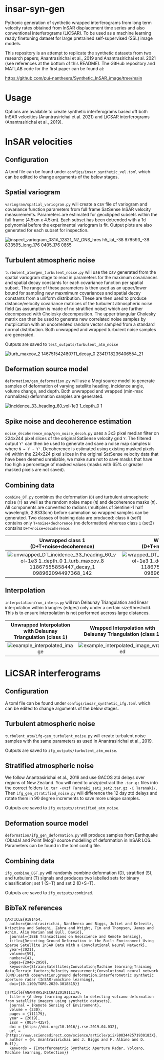 # insar-syn-gen
Pythonic generation of synthetic wrapped interferograms from long term velocity rates obtained from InSAR displacement time series and also conventional interferograms (LiCSAR). To be used as a machine learning ready finetuning dataset for large pretrained self-supervised (SSL) image models.

This repository is an attempt to replicate the synthetic datasets from two research papers; Anantrasirichai et al., 2019 and Anantrasirichai et al. 2021 (see references at the bottom of this README). The GitHub repository and MATLAB code for the first paper can be found at:

https://github.com/pui-nantheera/Synthetic_InSAR_image/tree/main

# Usage

Options are available to create synthetic interferograms based off both InSAR velocities (Anantrasirichai et al. 2021) and LiCSAR interferograms (Anantrasirichai et al., 2019).

# InSAR velocities

## Configuration

A toml file can be found under `configs/insar_synthetic_vel.toml` which can be edited to change arguments of the below stages.

## Spatial variogram

`variogram/spatial_variogram.py` will create a csv file of variogram and covariance function parameters from full frame SatSense InSAR velocity measurements. Parameters are estimated for geoclipped subsets within the full frame (4.5km x 4.5km). Each subset has been detrended with a 1d polynomial before the experimental variogram is fit. Output plots are also generated for each subset for inspection.

![inspect_variogram_081A_12821_NZ_GNS_hres h5_lat_-38 878593_-38 833595_long_176 0405_176 0855](https://github.com/user-attachments/assets/976cffd8-c634-46d7-82c5-23cac41a38bd)

## Turbulent atmospheric noise

`turbulent_atm/gen_turbulent_noise.py` will use the csv generated from the spatial variogram stage to read in parameters for the maximum covariances and spatial decay constants for each covariance function per spatial subset. The range of these parameters is then used as an upper/lower bound for sampling new maxmimum covariances and spatial decay constants from a uniform distribution. These are then used to produce distance/velocity covariance matrices of the turbulent atmospheric noise field (as assumption is made of no stratified noise) which are further decomposed with Cholesky decomposition. The upper triangular Cholesky matrix can then be used to generate new correlated noise samples by mutplication with an uncorrelated random vector sampled from a standard normal distribution. Both unwrapped and wrapped turbulent noise samples are generated.

Outputs are saved to `test_outputs/turbulent_atm_noise`

![turb_maxcov_2 146751542480711_decay_0 2341718236406554_21](https://github.com/user-attachments/assets/959255eb-06ce-4c20-a335-01cef17e5d81)

## Deformation source model

`deformation/gen_deformation.py` will use a Mogi source model to generate samples of deformation of varying satellite heading, incidence angle, volume change, and depth. Both unwrapped and wrapped (min-max normalized) deformation samples are generated.

![incidence_33_heading_60_vol-1e3 1_depth_0 1](https://github.com/user-attachments/assets/4ac8de2f-7bb3-4812-9716-6f17d7e7d490)

## Spike noise and decoherence estimation

`noise_decoherence_map/gen_noise_decoh.py` uses a 3x3 pixel median filter on 224x244 pixel slices of the original SatSense velocity grid `Y`. The filtered output `Y'` can then be used to generate and save a noise map samples `N` where `N = Y - Y'`. Decoherence is estimated using existing masked pixels (`M`) within the 224x224 pixel slices in the original SatSense velocity data that have been deemed unreliable, we make sure not to save masks that have too high a percentage of masked values (masks with 65% or greater masked pixels are not saved).

## Combining data

`combine_DT.py` combines the deformation (`D`) and turbulent atmospheric noise (`T`) as well as the random noise maps (`N`) and decoherence masks (`M`). All components are converted to radians (multiples of Sentinel-1 half wavelength, 2.8333cm) before summation so wrapped samples can be generated. Two classes of training data are produced: class `0` (set1) contains only `T+noise+dechorence` (no deformation) whereas class `1` (set2) contains `D+T+noise+decoherence`.

Unwrapped class 1 (D+T+noise+decoherence)             |  Wrapped class 1 (D+T+noise+decoherence)
:-------------------------:|:-------------------------:
![unwrapped_DT_incidence_33_heading_60_vol-1e3 1_depth_0 1_turb_maxcov_8 11867555858447_decay_1 098962094497368_142](https://github.com/user-attachments/assets/ff57881c-e3f1-443a-b971-7d9de85d7117) | ![wrapped_DT_incidence_33_heading_60_vol-1e3 1_depth_0 1_turb_maxcov_8 11867555858447_decay_1 098962094497368_142](https://github.com/user-attachments/assets/0fe11a4d-cd39-43c2-a314-e6a07be0ab64)

## Interpolation

`interpolation/run_interp.py` will run Delaunay Triangulation and linear interpolation within triangles (edges) only under a certain size/threshold. This is to ensure interpolation is not performed accross large distances.

Unwrapped Interpolation with Delaunay Triangulation (class 1) | Wrapped Interpolation with Delaunay Triangulation (class 1)
:-------------------------:|:-------------------------:
![example_interpolated_image](https://github.com/user-attachments/assets/b2884ff9-2a13-41d4-9d48-aa84d0efefd1) | ![example_interpolated_image_wrapped](https://github.com/user-attachments/assets/7b7722a5-cf39-485c-8add-16ea7d202c8c)

# LiCSAR interferograms

## Configuration

A toml file can be found under `configs/insar_synthetic_ifg.toml` which can be edited to change arguments of the below stages.

## Turbulent atmospheric noise

`turbulent_atm/ifg-gen_turbulent_noise.py` will create turbulent noise samples with the same parameters as used in Anantrasirichai et al., 2019.

Outputs are saved to `ifg_outputs/turbulent_atm_noise`.

## Stratified atmospheric noise

We follow Anantrasirichai et al., 2019 and use GACOS ztd delays over regions of New Zealand. You will need to unzip/extract the `.tar.gz` files into the correct folders i.e. `tar -xvzf Taranaki_set1_set2.tar.gz -C Taranaki/`. Then `ifg_gen_stratified_noise.py` will difference the 12 day ztd delays and rotate them in 90 degree increments to save more unique samples.

Outputs are saved to `ifg_outputs/stratified_atm_noise`.

## Deformation source model

`deformation/ifg_gen_deformation.py` will produce samples from Earthquake (Okada) and Point (Mogi) source modelling of deformation in InSAR LOS. Parameters can be found in the toml config file.

## Combining data

`ifg_combine_DST.py` will randomly combine deformation (D), stratified (S), and turbulent (T) signals and produces two labelled sets for binary classification; set 1 (S+T) and set 2 (D+S+T).

Outputs are saved to `ifg_outputs/combined`.

## BibTeX references
```
@ARTICLE{9181454,
  author={Anantrasirichai, Nantheera and Biggs, Juliet and Kelevitz, Krisztina and Sadeghi, Zahra and Wright, Tim and Thompson, James and Achim, Alin Marian and Bull, David},
  journal={IEEE Transactions on Geoscience and Remote Sensing}, 
  title={Detecting Ground Deformation in the Built Environment Using Sparse Satellite InSAR Data With a Convolutional Neural Network}, 
  year={2021},
  volume={59},
  number={4},
  pages={2940-2950},
  keywords={Strain;Satellites;Convolution;Machine learning;Training data;Terrain factors;Velocity measurement;Convolutional neural network (CNN);earth observation;ground deformation;interferometric synthetic aperture radar (InSAR);machine learning},
  doi={10.1109/TGRS.2020.3018315}}
```

```
@article{ANANTRASIRICHAI2019111179,
  title = {A deep learning approach to detecting volcano deformation from satellite imagery using synthetic datasets},
  journal = {Remote Sensing of Environment},
  volume = {230},
  pages = {111179},
  year = {2019},
  issn = {0034-4257},
  doi = {https://doi.org/10.1016/j.rse.2019.04.032},
  url = {https://www.sciencedirect.com/science/article/pii/S003442571930183X},
  author = {N. Anantrasirichai and J. Biggs and F. Albino and D. Bull},
  keywords = {Interferometric Synthetic Aperture Radar, Volcano, Machine learning, Detection}}
```


